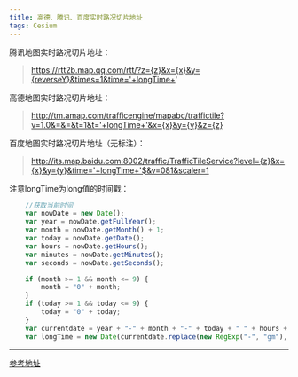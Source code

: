 ```yaml
---
title: 高德、腾讯、百度实时路况切片地址
tags: Cesium
---
```




腾讯地图实时路况切片地址：

> https://rtt2b.map.qq.com/rtt/?z={z}&x={x}&y={reverseY}&times=1&time='+longTime+'

高德地图实时路况切片地址：

> http://tm.amap.com/trafficengine/mapabc/traffictile?v=1.0&=&=&t=1&t='+longTime+'&x={x}&y={y}&z={z}

百度地图实时路况切片地址（无标注）：

> http://its.map.baidu.com:8002/traffic/TrafficTileService?level={z}&x={x}&y={y}&time='+longTime+'$&v=081&scaler=1

注意longTime为long值的时间戳：

```javascript
	//获取当前时间
	var nowDate = new Date();
	var year = nowDate.getFullYear();
	var month = nowDate.getMonth() + 1;
	var today = nowDate.getDate();
	var hours = nowDate.getHours();
	var minutes = nowDate.getMinutes();
	var seconds = nowDate.getSeconds();

	if (month >= 1 && month <= 9) {
		month = "0" + month;
	}
	if (today >= 1 && today <= 9) {
		today = "0" + today;
	}
	var currentdate = year + "-" + month + "-" + today + " " + hours + ":" + minutes + ":" + seconds;
	var longTime = new Date(currentdate.replace(new RegExp("-", "gm"), "/")).getTime();
```

---

[参考地址](https://blog.csdn.net/shaxiaozilove/article/details/89420357?utm_medium=distribute.pc_relevant.none-task-blog-BlogCommendFromMachineLearnPai2-4.control&depth_1-utm_source=distribute.pc_relevant.none-task-blog-BlogCommendFromMachineLearnPai2-4.control)